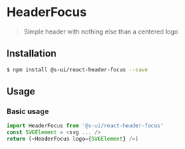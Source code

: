 # HeaderFocus

> Simple header with nothing else than a centered logo

## Installation

```sh
$ npm install @s-ui/react-header-focus --save
```

## Usage

### Basic usage
```js
import HeaderFocus from '@s-ui/react-header-focus'
const SVGElement = <svg ... />
return (<HeaderFocus logo={SVGElement} />)
```
